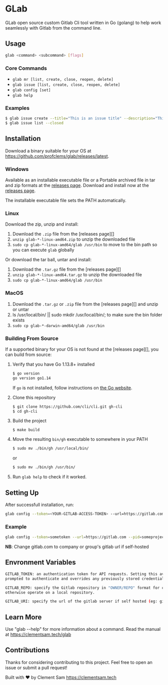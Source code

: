 # GLab
GLab open source custom Gitlab Cli tool written in Go (golang) to help work seamlessly with Gitlab from the command line.

## Usage
  ```bash
  glab <command> <subcommand> [flags]
  ```

### Core Commands

- `glab mr [list, create, close, reopen, delete]`
- `glab issue [list, create, close, reopen, delete]`
- `glab config [set]`
- `glab help`


### Examples
  ```bash
  $ glab issue create --title="This is an issue title" --description="This is a really long description"
  $ glab issue list --closed
  ```

## Installation
Download a binary suitable for your OS at https://github.com/profclems/glab/releases/latest.

### Windows
Available as an installable executable file or a Portable archived file in tar and zip formats at the [releases page](https://github.com/profclems/glab/releases/latest).
Download and install now at the [releases page](https://github.com/profclems/glab/releases/latest).

The installable executable file sets the PATH automatically.

### Linux
Download the zip, unzip and install:

1. Download the `.zip` file from the [releases page][]
2. `unzip glab-*-linux-amd64.zip` to unzip the downloaded file 
3. `sudo cp glab-*-linux-amd64/glab /usr/bin` to move to the bin path so you can execute `glab` globally

Or download the tar ball, untar and install:

1. Download the `.tar.gz` file from the [releases page][]
2. `unzip glab-*-linux-amd64.tar.gz` to unzip the downloaded file 
3. `sudo cp glab-*-linux-amd64/glab /usr/bin`

### MacOS
1. Download the `.tar.gz` or `.zip` file from the [releases page][] and unzip or untar
2. ls /usr/local/bin/ || sudo mkdir /usr/local/bin/; to make sure the bin folder exists
3. `sudo cp glab-*-darwin-amd64/glab /usr/bin`

### Building From Source
If a supported binary for your OS is not found at the [releases page][], you can build from source:

1. Verify that you have Go 1.13.8+ installed

   ```sh
   $ go version
   go version go1.14
   ```

   If `go` is not installed, follow instructions on [the Go website](https://golang.org/doc/install).

2. Clone this repository

   ```sh
   $ git clone https://github.com/cli/cli.git gh-cli
   $ cd gh-cli
   ```

3. Build the project

   ```
   $ make build
   ```

4. Move the resulting `bin/gh` executable to somewhere in your PATH

   ```sh
   $ sudo mv ./bin/gh /usr/local/bin/
   ```
   or
   ```sh
   $ sudo mv ./bin/gh /usr/bin/
   ```

4. Run `glab help` to check if it worked.


## Setting Up
After successfull installation, run:
```bash
glab config --token=<YOUR-GITLAB-ACCESS-TOKEN> --url=https://gitlab.com --pid=<YOUR-GITLAB-PROJECT-ID> --repo=OWNER/REPO
```
### Example
```bash
glab config --token=sometoken --url=https://gitlab.com --pid=someprojectid --repo=profclems/glab
```
**NB**: Change gitlab.com to company or group's gitlab url if self-hosted

## Envronment Variables
  ```bash
  GITLAB_TOKEN: an authentication token for API requests. Setting this avoids being
  prompted to authenticate and overrides any previously stored credentials.

  GITLAB_REPO: specify the Gitlab repository in "OWNER/REPO" format for commands that
  otherwise operate on a local repository.

  GITLAB_URI: specify the url of the gitlab server if self hosted (eg: gitlab.example.com)
  ```
  
## Learn More
Use "glab <command> --help" for more information about a command.
Read the manual at https://clementsam.tech/glab

## Contributions
Thanks for considering contributing to this project. Feel free to open an issue or submit a pull request!


Built with ❤ by Clement Sam <https://clementsam.tech>
